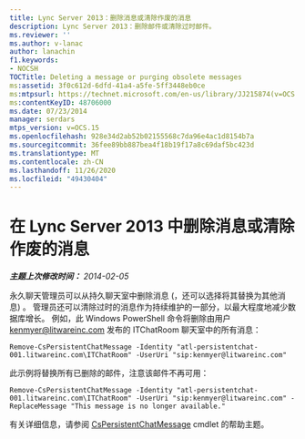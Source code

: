 ```yaml
---
title: Lync Server 2013：删除消息或清除作废的消息
description: Lync Server 2013：删除邮件或清除过时邮件。
ms.reviewer: ''
ms.author: v-lanac
author: lanachin
f1.keywords:
- NOCSH
TOCTitle: Deleting a message or purging obsolete messages
ms:assetid: 3f0c612d-6dfd-41a4-a5fe-5ff3448eb0ce
ms:mtpsurl: https://technet.microsoft.com/en-us/library/JJ215874(v=OCS.15)
ms:contentKeyID: 48706000
ms.date: 07/23/2014
manager: serdars
mtps_version: v=OCS.15
ms.openlocfilehash: 928e34d2ab52b02155568c7da96e4ac1d8154b7a
ms.sourcegitcommit: 36fee89bb887bea4f18b19f17a8c69daf5bc423d
ms.translationtype: MT
ms.contentlocale: zh-CN
ms.lasthandoff: 11/26/2020
ms.locfileid: "49430404"
---
```

# <a name="deleting-a-message-or-purging-obsolete-messages-in-lync-server-2013"></a>在 Lync Server 2013 中删除消息或清除作废的消息

<div data-xmlns="http://www.w3.org/1999/xhtml">

<div class="topic" data-xmlns="http://www.w3.org/1999/xhtml" data-msxsl="urn:schemas-microsoft-com:xslt" data-cs="https://msdn.microsoft.com/">

<div data-asp="https://msdn2.microsoft.com/asp">



</div>

<div id="mainSection">

<div id="mainBody">

<span> </span>

_**主题上次修改时间：** 2014-02-05_

永久聊天管理员可以从持久聊天室中删除消息 (，还可以选择将其替换为其他消息) 。 管理员还可以清除过时的消息作为持续维护的一部分，以最大程度地减少数据库增长。 例如，此 Windows PowerShell 命令将删除由用户 kenmyer@litwareinc.com 发布的 ITChatRoom 聊天室中的所有消息：

    Remove-CsPersistentChatMessage -Identity "atl-persistentchat-001.litwareinc.com\ITChatRoom" -UserUri "sip:kenmyer@litwareinc.com"

此示例将替换所有已删除的邮件，注意该邮件不再可用：

    Remove-CsPersistentChatMessage -Identity "atl-persistentchat-001.litwareinc.com\ITChatRoom" -UserUri "sip:kenmyer@litwareinc.com" -ReplaceMessage "This message is no longer available."

有关详细信息，请参阅 [CsPersistentChatMessage](https://docs.microsoft.com/powershell/module/skype/Remove-CsPersistentChatMessage) cmdlet 的帮助主题。

</div>

<span> </span>

</div>

</div>

</div>

